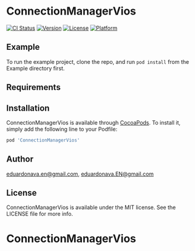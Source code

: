 # ConnectionManagerVios

[![CI Status](https://img.shields.io/travis/eduardonava.en@gmail.com/ConnectionManagerVios.svg?style=flat)](https://travis-ci.org/eduardonava.en@gmail.com/ConnectionManagerVios)
[![Version](https://img.shields.io/cocoapods/v/ConnectionManagerVios.svg?style=flat)](https://cocoapods.org/pods/ConnectionManagerVios)
[![License](https://img.shields.io/cocoapods/l/ConnectionManagerVios.svg?style=flat)](https://cocoapods.org/pods/ConnectionManagerVios)
[![Platform](https://img.shields.io/cocoapods/p/ConnectionManagerVios.svg?style=flat)](https://cocoapods.org/pods/ConnectionManagerVios)

## Example

To run the example project, clone the repo, and run `pod install` from the Example directory first.

## Requirements

## Installation

ConnectionManagerVios is available through [CocoaPods](https://cocoapods.org). To install
it, simply add the following line to your Podfile:

```ruby
pod 'ConnectionManagerVios'
```

## Author

eduardonava.en@gmail.com, eduardonava.EN@gmail.com

## License

ConnectionManagerVios is available under the MIT license. See the LICENSE file for more info.
# ConnectionManagerVios
